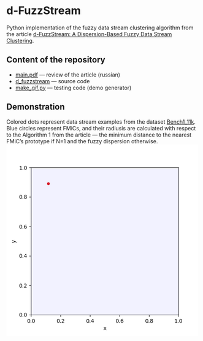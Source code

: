 # d-FuzzStream

Python implementation of the fuzzy data stream clustering algorithm from the article [d-FuzzStream: A Dispersion-Based Fuzzy Data Stream Clustering](https://doi.org/10.1109/FUZZ-IEEE.2018.8491534).

## Content of the repository

* [main.pdf](report/main.pdf) — review of the article (russian)
* [d_fuzzstream](d_fuzzstream) — source code
* [make_gif.py](make_gif.py) — testing code (demo generator)

## Demonstration

Colored dots represent data stream examples from the dataset [Bench1_11k](https://github.com/vpozdnyakov/DS_Datasets/tree/master/Synthetic/Non-Stationary/Bench1_11k). Blue circles represent FMiCs, and their radiusis are calculated with respect to the Algorithm 1 from the article — the minimum distance to the nearest FMiC’s prototype if N=1 and the fuzzy dispersion otherwise.
![online clustering](gif/ds_demo.gif)